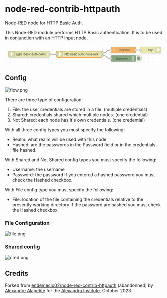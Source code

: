 # node-red-contrib-httpauth

Node-RED node for HTTP Basic Auth.

This Node-RED module performs HTTP Basic authentication.
It is to be used in conjunction with an HTTP Input node.

![flow.png](images/flow.png)

## Config

![flow.png](images/config.png)

There are three type of configuration:

 1. File: the user credentials are stored in a file. (mutliple credentials)
 2. Shared: credentials shared which multiple nodes. (one credential)
 3. Not Shared: each node has it's own credentials. (one credential)

With all three config types you must specify the following:

 - Realm: what realm will be used with this node
 - Hashed: are the passwords in the Password field or in the credentials file hashed.

With Shared and Not Shared config types you must specify the following:

 - Username: the username
 - Password: the password
   If you entered a hashed password you must check the Hashed checkbox.

With File config type you must specify the following:

 - File: location of the file containing the credentials relative to the presently working directory
   If the password are hashed you must check the Hashed checkbox.

### File Configuration

![file.png](images/file.png)

### Shared config

![cred.png](images/cred.png)

## Credits

Forked from [endemecio02/node-red-contrib-httpauth](https://github.com/endemecio02/node-red-contrib-httpauth) (abandonned)
by [Alexandre Alapetite](https://github.com/Alkarex) for the [Alexandra Institute](https://alexandra.dk/), October 2023.
